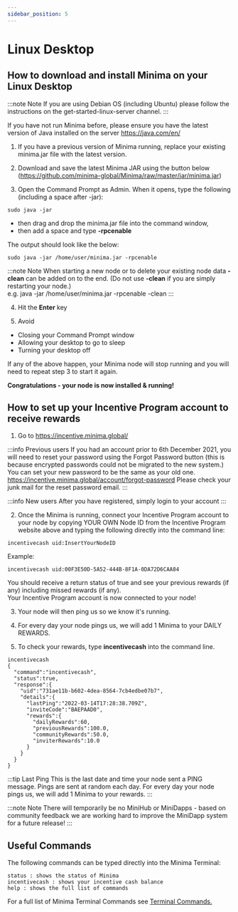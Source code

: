 ```yaml
---
sidebar_position: 5
---
```


# Linux Desktop

## How to download and install Minima on your Linux Desktop 

:::note Note
If you are using Debian OS (including Ubuntu) please follow the instructions on the get-started-linux-server channel.
:::

If you have not run Minima before, please ensure you have the latest version of Java installed on the server https://java.com/en/

1. If you have a previous version of Minima running, replace your existing minima.jar file with the latest version.

2. Download and save the latest Minima JAR using the button below (https://github.com/minima-global/Minima/raw/master/jar/minima.jar)

3. Open the Command Prompt as Admin. When it opens, type the following (including a space after -jar):
``` 
sudo java -jar 
``` 
- then drag and drop the minima.jar file into the command window, 
- then add a space and type **-rpcenable** 

The output should look like the below:
``` 
sudo java -jar /home/user/minima.jar -rpcenable
``` 

:::note Note
When starting a new node or to delete your existing node data **-clean** can be added on to the end. (Do not use **-clean** if you are simply restarting your node.)<br/>
e.g. java -jar /home/user/minima.jar -rpcenable -clean
:::

4. Hit the **Enter** key

5. Avoid
- Closing your Command Prompt window
- Allowing your desktop to go to sleep
- Turning your desktop off

If any of the above happen, your Minima node will stop running and you will need to repeat step 3 to start it again. 

**Congratulations - your node is now installed & running!**

## How to set up your Incentive Program account to receive rewards

1. Go to https://incentive.minima.global/  

:::info Previous users
If you had an account prior to 6th December 2021, you will need to reset your password using the Forgot Password button (this is because encrypted passwords could not be migrated to the new system.)
You can set your new password to be the same as your old one. 
https://incentive.minima.global/account/forgot-password
Please check your junk mail for the reset password email.
:::

:::info New users
After you have registered, simply login to your account
:::

2. Once the Minima is running, connect your Incentive Program account to your node by copying YOUR OWN Node ID from the Incentive Program website above and typing the following directly into the command line:

```
incentivecash uid:InsertYourNodeID
```
Example:
```
incentivecash uid:00F3E50D-5A52-444B-8F1A-0DA72D6CAA84
```
You should receive a return status of true and see your previous rewards (if any) including missed rewards (if any).<br/>
Your Incentive Program account is now connected to your node!

3. Your node will then ping us so we know it's running. 

4. For every day your node pings us, we will add 1 Minima to your DAILY REWARDS.  

5. To check your rewards, type **incentivecash** into the command line. 
```
incentivecash
{
  "command":"incentivecash",
  "status":true,
  "response":{
    "uid":"731ae11b-b602-4dea-8564-7cb4edbe07b7",
    "details":{
      "lastPing":"2022-03-14T17:28:38.709Z",
      "inviteCode":"BAEPAAD0",
      "rewards":{
        "dailyRewards":60,
        "previousRewards":100.0,
        "communityRewards":50.0,
        "inviterRewards":10.0
      }
    }
  }
}
```

:::tip Last Ping
This is the last date and time your node sent a PING message. Pings are sent at random each day. For every day your node pings us, we will add 1 Minima to your rewards.
:::

:::note Note
There will temporarily be no MiniHub or MiniDapps - based on community feedback we are working hard to improve the MiniDapp system for a future release! 
:::

## Useful Commands

The following commands can be typed directly into the Minima Terminal:

```
status : shows the status of Minima 
incentivecash : shows your incentive cash balance
help : shows the full list of commands
```
For a full list of Minima Terminal Commands see [Terminal Commands.](/docs/runanode/terminal_commands)